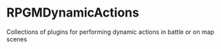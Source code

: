 # RPGMDynamicActions
Collections of plugins for performing dynamic actions in battle or on map scenes
